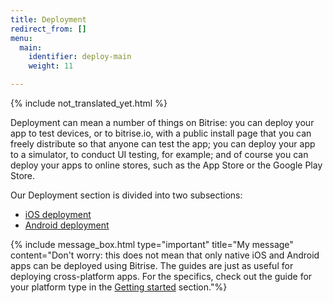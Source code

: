 ```yaml
---
title: Deployment
redirect_from: []
menu:
  main:
    identifier: deploy-main
    weight: 11

---
```

{% include not_translated_yet.html %}

Deployment can mean a number of things on Bitrise: you can deploy your app to test devices, or to bitrise.io, with a public install page that you can freely distribute so that anyone can test the app; you can deploy your app to a simulator, to conduct UI testing, for example; and of course you can deploy your apps to online stores, such as the App Store or the Google Play Store.

Our Deployment section is divided into two subsections:

* [iOS deployment](/jp/deploy/ios-deploy/index/)
* [Android deployment](/jp/deploy/android-deploy/index/)

{% include message_box.html type="important" title="My message" content="Don't worry: this does not mean that only native iOS and Android apps can be deployed using Bitrise. The guides are just as useful for deploying cross-platform apps. For the specifics, check out the guide for your platform type in the [Getting started](/getting-started/index/) section."%}